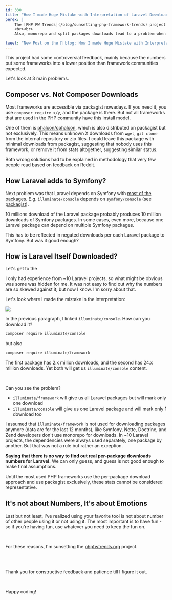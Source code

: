 ```yaml
---
id: 330
title: "How I made Huge Mistake with Interpretation of Laravel Downloads"
perex: |
    The [PHP FW Trends](/blog/sunsetting-php-framework-trends) project was introduced 2 years ago to compare download statistics over "what they say on the internet". The methodology is based on Packagist data, which worked but had some flaws.
    <br><br>
    Also, monorepo and split packages downloads lead to a problem when one monorepo download has hidden 10-30 package downloads. **There is no way to detect what packages are downloaded or used exactly**, so [this project should be stopped to avoid showing miss-leading](/blog/2020/03/09/art-of-letting-go/) data far from reality.

tweet: "New Post on the 🐘 blog: How I made Huge Mistake with Interpretation of Laravel Downloads"
---
```


This project had some controversial feedback, mainly because the numbers put some frameworks into a lower position than framework communities expected.

Let's look at 3 main problems.

## Composer vs. Not Composer Downloads

Most frameworks are accessible via packagist nowadays. If you need it, you use `composer require x/y`, and the package is there. But not all frameworks that are used in the PHP community have this install model.

One of them is [phalcon/cphalcon](https://packagist.org/packages/phalcon/cphalcon), which is also distributed on packagist but not exclusively. This means unknown X downloads from `wget`, `git clone` from the internal repository or zip files. I could leave this package with minimal downloads from packagist, suggesting that nobody uses this framework, or remove it from stats altogether, suggesting similar status.

Both wrong solutions had to be explained in methodology that very few people read based on feedback on Reddit.

## How Laravel adds to Symfony?

Next problem was that Laravel depends on Symfony with [most of the packages](https://packagist.org/packages/laravel/framework). E.g. `illuminate/console` depends on `symfony/console` (see [packagist](https://packagist.org/packages/illuminate/console)).

10 millions download of the Laravel package probably produces 10 million downloads of Symfony packages. In some cases, even more, because one Laravel package can depend on multiple Symfony packages.

This has to be reflected in negated downloads per each Laravel package to Symfony. But was it good enough?

## How is Laravel Itself Downloaded?

Let's get to the

I only had experience from ~10 Laravel projects, so what might be obvious was some was hidden for me. It was not easy to find out why the numbers are so skewed against it, but now I know. I'm sorry about that.

Let's look where I made the mistake in the interpretation:

<img src="https://user-images.githubusercontent.com/924196/127477591-8b1550a8-f2f9-41ad-8492-0b16496663f8.png" class="img-thumbnail">

<br>

In the previous paragraph, I linked `illuminate/console`. How can you download it?

```bash
composer require illuminate/console
```

but also

```bash
composer require illuminate/framework
```

The first package has 2.x million downloads, and the second has 24.x million downloads. Yet both will get us `illuminate/console` content.

<br>

Can you see the problem?

* `illuminate/framework` will give us all Laravel packages but will mark only one download
* `illuminate/console` will give us one Laravel package and will mark only 1 download too

I assumed that `illuminate/framework` is not used for downloading packages anymore (data are for the last 12 months), like Symfony, Nette, Doctrine, and Zend developers don't use monorepo for downloads. In ~10 Laravel projects, the dependencies were always used separately, one package by another. But that was not a rule but rather an exception.

**Saying that there is no way to find out real per-package downloads numbers for Laravel.** We can only guess, and guess is not good enough to make final assumptions.

Until the most used PHP frameworks use the per-package download approach and use packagist exclusively, these stats cannot be considered representative.

## It's not about Numbers, It's about Emotions

Last but not least, I've realized using your favorite tool is not about number of other people using it or not using it. The most important is to have fun - so if you're having fun, use whatever you need to keep the fun on.

<br>

For these reasons, I'm sunsetting the [phpfwtrends.org](https://phpfwtrends.org/) project.

<br><br>

Thank you for constructive feedback and patience till I figure it out.

<br>

Happy coding!
